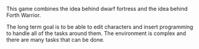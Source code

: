 This game combines the idea behind dwarf fortress and the idea behind Forth Warrior.

The long term goal is to be able to edit characters and insert programming to handle all of the tasks around them. The environment is complex and there are many tasks that can be done.